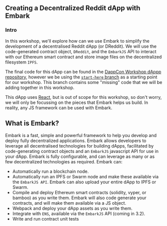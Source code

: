 ## Creating a Decentralized Reddit dApp with Embark

### Intro
In this workshop, we'll explore how can we use Embark to simplify the development of a decentralised Reddit dApp (or DReddit). We will use the code-generated contract object, `DReddit`, and the `EmbarkJS` API to interact with our Ethereum smart contract and store image files on the decentralized filesystem `IPFS`.

The final code for this dApp can be found in the [DappCon Workshop dAppp repository](https://github.com/status-im/dappcon-workshop-dapp/blob/master/instructions/1%20Installation.md), however we be using the [`start-here` branch](https://github.com/status-im/dappcon-workshop-dapp/tree/start-here) as a starting point for our workshop. This branch contains some "missing" code that we will be adding together in this workshop.

This dApp uses [React](https://reactjs.org/), but is out of scope for this workshop, so don't worry, we will only be focussing on the pieces that Embark helps us build. In reality, any JS framework can be used with Embark.

## What is Embark?
Embark is a fast, simple and powerful framework to help you develop and deploy fully decentralized applications. Embark allows developers to leverage all decentralised technologies for building dApps, facilitated by  code-generating contract objects and an `EmbarkJS` javascript API for use in your dApp. Embark is fully configurable, and can leverage as many or as few decentralized technologies as required. Embark can:
* Automatically run a blockchain node.
* Automatically run an IPFS or Swarm node and make these available via the `EmbarkJS API`. Embark can also upload your entire dApp to IPFS or Swarm.
* Compile and deploy Ethereum smart contracts (solidity, vyper, or bamboo) as you write them. Embark will also code generate your contracts, and will make them available via a JS object.
* Webpack and deploy your dApp assets as you write them.
* Integrate with `ENS`, available via the `EmbarkJS` API (coming in 3.2).
* Write and run contract unit tests